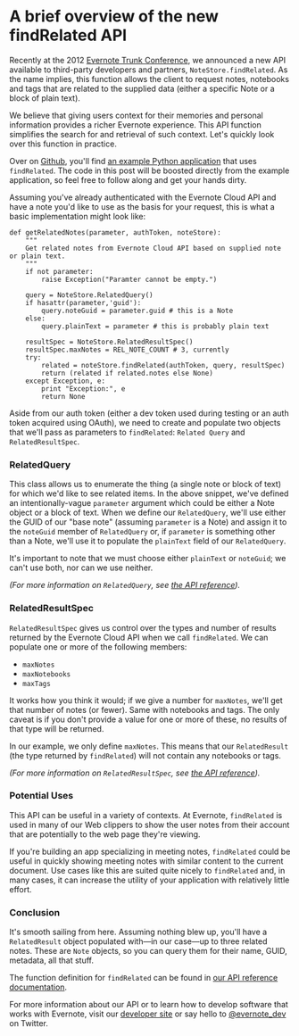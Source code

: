 # A brief overview of the new findRelated API

Recently at the 2012 [Evernote Trunk Conference](http://blog.evernote.com/tag/evernote-trunk-conference/), we announced a new API available to third-party developers and partners, `NoteStore.findRelated`. As the name implies, this function allows the client to request notes, notebooks and tags that are related to the supplied data (either a specific Note or a block of plain text). 

We believe that giving users context for their memories and personal information provides a richer Evernote experience. This API function simplifies the search for and retrieval of such context. Let's quickly look over this function in practice.

Over on [Github](http://github.com/evernote), you'll find [an example Python application](https://github.com/evernote/python-findrelated-example) that uses `findRelated`. The code in this post will be boosted directly from the example application, so feel free to follow along and get your hands dirty.

Assuming you've already authenticated with the Evernote Cloud API and have a note you'd like to use as the basis for your request, this is what a basic implementation might look like:

	def getRelatedNotes(parameter, authToken, noteStore):
		"""
		Get related notes from Evernote Cloud API based on supplied note or plain text.
		"""
		if not parameter:
			raise Exception("Paramter cannot be empty.")

		query = NoteStore.RelatedQuery()
		if hasattr(parameter,'guid'):
			query.noteGuid = parameter.guid # this is a Note
		else:
			query.plainText = parameter # this is probably plain text

		resultSpec = NoteStore.RelatedResultSpec()
		resultSpec.maxNotes = REL_NOTE_COUNT # 3, currently
		try:
			related = noteStore.findRelated(authToken, query, resultSpec)
			return (related if related.notes else None)
		except Exception, e:
			print "Exception:", e
			return None

Aside from our auth token (either a dev token used during testing or an auth token acquired using OAuth), we need to create and populate two objects that we'll pass as parameters to `findRelated`: `Related Query` and `RelatedResultSpec`.

### RelatedQuery

This class allows us to enumerate the thing (a single note or block of text) for which we'd like to see related items. In the above snippet, we've defined an intentionally-vague `parameter` argument which could be either a Note object or a block of text. When we define our `RelatedQuery`, we'll use either the GUID of our "base note" (assuming `parameter` is a Note) and assign it to the `noteGuid` member of `RelatedQuery` or, if `parameter` is something other than a Note, we'll use it to populate the `plainText` field of our `RelatedQuery`.

It's important to note that we must choose either `plainText` or `noteGuid`; we can't use both, nor can we use neither. 

*(For more information on `RelatedQuery`, see [the API reference](http://dev.evernote.com/documentation/reference/NoteStore.html#Struct_RelatedQuery)).*

### RelatedResultSpec

`RelatedResultSpec` gives us control over the types and number of results returned by the Evernote Cloud API when we call `findRelated`. We can populate one or more of the following members:

* `maxNotes`
* `maxNotebooks`
* `maxTags`

It works how you think it would; if we give a number for `maxNotes`, we'll get that number of notes (or fewer). Same with notebooks and tags. The only caveat is if you don't provide a value for one or more of these, no results of that type will be returned. 

In our example, we only define `maxNotes`. This means that our `RelatedResult` (the type returned by `findRelated`) will not contain any notebooks or tags.

*(For more information on `RelatedResultSpec`, see [the API reference](http://dev.evernote.com/documentation/reference/NoteStore.html#Struct_RelatedResultSpec)).*

### Potential Uses

This API can be useful in a variety of contexts. At Evernote, `findRelated` is used in many of our Web clippers to show the user notes from their account that are potentially to the web page they're viewing. 

If you're building an app specializing in meeting notes, `findRelated` could be useful in quickly showing meeting notes with similar content to the current document. Use cases like this are suited quite nicely to `findRelated` and, in many cases, it can increase the utility of your application with relatively little effort.

### Conclusion

It's smooth sailing from here. Assuming nothing blew up, you'll have a `RelatedResult` object populated with—in our case—up to three related notes. These are `Note` objects, so you can query them for their name, GUID, metadata, all that stuff.

The function definition for `findRelated` can be found in [our API reference documentation](http://dev.evernote.com/documentation/reference/NoteStore.html#Fn_NoteStore_findRelated).

For more information about our API or to learn how to develop software that works with Evernote, visit our [developer site](http://dev.evernote.com) or say hello to [@evernote_dev](https://twitter.com/evernote_dev) on Twitter.

